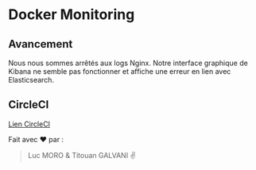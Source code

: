 # Docker Monitoring

## Avancement

Nous nous sommes arrêtés aux logs Nginx.
Notre interface graphique de Kibana ne semble pas fonctionner et affiche une erreur en lien avec Elasticsearch.

## CircleCI

[Lien CircleCI](https://circleci.com/gh/ImMyst/docker-symfony/tree/master)

Fait avec :heart: par :

> Luc MORO & Titouan GALVANI :v:

